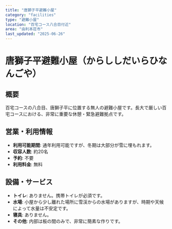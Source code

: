 ```yaml
---
title: "唐獅子平避難小屋"
category: "facilities"
type: "避難小屋"
location: "百宅コース八合目付近"
area: "由利本荘市"
last_updated: "2025-06-26"
---
```


# 唐獅子平避難小屋（からししだいらひなんごや）

## 概要
百宅コースの八合目、唐獅子平に位置する無人の避難小屋です。長大で厳しい百宅コースにおける、非常に重要な休憩・緊急避難拠点です。

## 営業・利用情報
- **利用可能期間**: 通年利用可能ですが、冬期は大部分が雪に埋もれます。
- **収容人数**: 約20名
- **予約**: 不要
- **利用料金**: 無料

## 設備・サービス
- **トイレ**: ありません。携帯トイレが必須です。
- **水場**: 小屋から少し離れた場所に雪渓からの水場がありますが、時期や天候によって水量は不安定です。
- **寝具**: ありません。
- **その他**: 内部は板の間のみで、非常に簡素な作りです。